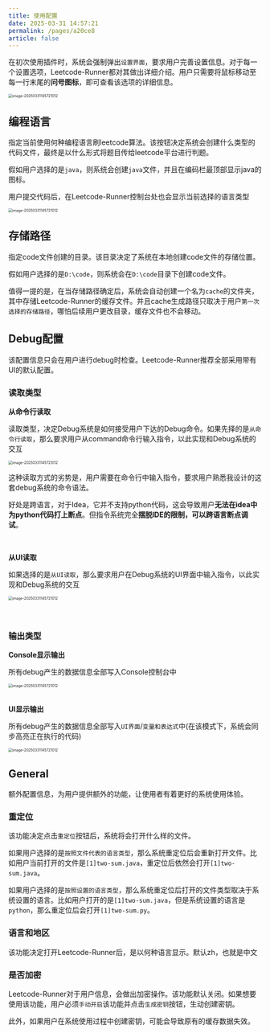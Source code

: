```yaml
---
title: 使用配置
date: 2025-03-31 14:57:21
permalink: /pages/a20ce8
article: false
---
```


在初次使用插件时，系统会强制弹出`设置界面`，要求用户完善设置信息。对于每一个设置选项，Leetcode-Runner都对其做出详细介绍。用户只需要将鼠标移动至每一行末尾的**问号图标**，即可查看该选项的详细信息。

<img src="../../../images/使用配置/usage-setting.png" alt="image-20250331145721012" style="display: block; margin: 0 auto; zoom:50%;" />


## 编程语言
指定当前使用何种编程语言刷leetcode算法。该按钮决定系统会创建什么类型的代码文件，最终是以什么形式将题目传给leetcode平台进行判题。

假如用户选择的是`java`，则系统会创建`java`文件，并且在编码栏最顶部显示java的图标。

用户提交代码后，在Leetcode-Runner控制台处也会显示当前选择的语言类型

<img src="../../../images/使用配置/打开java.jpg" alt="image-20250331145721012" style="display: block; margin: 0 auto; zoom:50%;" />


## 存储路径
指定code文件创建的目录。该目录决定了系统在本地创建code文件的存储位置。

假如用户选择的是`D:\code`，则系统会在`D:\code`目录下创建code文件。

值得一提的是，在当存储路径确定后，系统会自动创建一个名为`cache`的文件夹，其中存储Leetcode-Runner的缓存文件。并且cache生成路径只取决于用户`第一次选择的存储路径`，哪怕后续用户更改目录，缓存文件也不会移动。

## Debug配置
该配置信息只会在用户进行debug时检查。Leetcode-Runner推荐全部采用带有UI的默认配置。

### 读取类型

**从命令行读取**

读取类型，决定Debug系统是如何接受用户下达的Debug命令。如果先择的是`从命令行读取`，那么要求用户从command命令行输入指令，以此实现和Debug系统的交互

<img src="../../../images/使用配置/命令行.jpg" alt="image-20250331145721012" style="display: block; margin: 0 auto; zoom:50%;" />

这种读取方式的劣势是，用户需要在命令行中输入指令，要求用户熟悉我设计的这套debug系统的命令语法。

好处是跨语言，对于Idea，它并不支持python代码，这会导致用户**无法在idea中为python代码打上断点**。但指令系统完全**摆脱IDE的限制，可以跨语言断点调试**。

</br>

**从UI读取**

如果选择的是`从UI读取`，那么要求用户在Debug系统的UI界面中输入指令，以此实现和Debug系统的交互

<img src="../../../images/使用配置/UI按键.jpg" alt="image-20250331145721012" style="display: block; margin: 0 auto; zoom:50%;" />

</br>
</br>

### 输出类型
**Console显示输出**

所有debug产生的数据信息全部写入Console控制台中

<img src="../../../images/使用配置/console输出.jpg" alt="image-20250331145721012" style="display: block; margin: 0 auto; zoom:50%;" />

</br>

**UI显示输出**

所有debug产生的数据信息全部写入`UI界面`/`变量和表达式`中(在该模式下，系统会同步高亮正在执行的代码)

<img src="../../../images/使用配置/UI输出.png" alt="image-20250331145721012" style="display: block; margin: 0 auto; zoom:50%;" />


## General
额外配置信息，为用户提供额外的功能，让使用者有着更好的系统使用体验。

### 重定位

该功能决定点击`重定位`按钮后，系统将会打开什么样的文件。

如果用户选择的是`按照文件代表的语言类型`，那么系统重定位后会重新打开文件。比如用户当前打开的文件是`[1]two-sum.java`，重定位后依然会打开`[1]two-sum.java`。

如果用户选择的是`按照设置的语言类型`，那么系统重定位后打开的文件类型取决于系统设置的语言。比如用户打开的是`[1]two-sum.java`，但是系统设置的语言是`python`，那么重定位后会打开`[1]two-sum.py`。

### 语言和地区
该功能决定打开Leetcode-Runner后，是以何种语言显示。默认zh，也就是中文

### 是否加密
Leetcode-Runner对于用户信息，会做出加密操作。该功能默认关闭。如果想要使用该功能，用户必须`手动开启`该功能并点击`生成密钥`按钮，生动创建密钥。

此外，如果用户在系统使用过程中创建密钥，可能会导致原有的缓存数据失效。